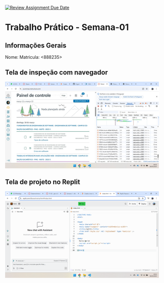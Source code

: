 [![Review Assignment Due Date](https://classroom.github.com/assets/deadline-readme-button-22041afd0340ce965d47ae6ef1cefeee28c7c493a6346c4f15d667ab976d596c.svg)](https://classroom.github.com/a/qnFQM5NB)
# Trabalho Prático - Semana-01

## Informações Gerais
Nome: <Iara> 
Matricula: <888235>

## Tela de inspeção com navegador
![alt text](Network.jpg)

## Tela de projeto no Replit
![alt text](<imagem replit.png>)

